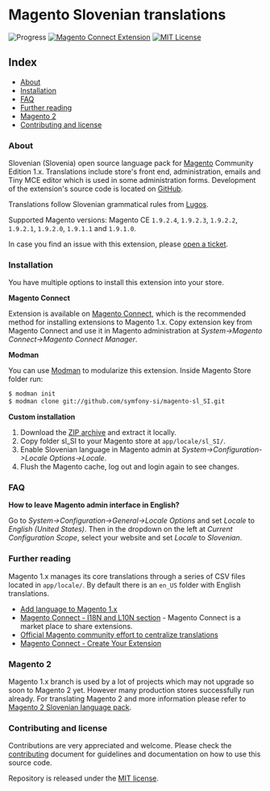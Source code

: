 # Magento Slovenian translations

![Progress](http://progressed.io/bar/100?title=completed)
[![Magento Connect Extension](https://img.shields.io/badge/Magento-Connnect-bc6538.svg)](https://www.magentocommerce.com/magento-connect/)
[![MIT License](https://img.shields.io/badge/license-MIT-blue.svg)](LICENSE)

## Index

* [About](#about)
* [Installation](#installation)
* [FAQ](#faq)
* [Further reading](#further-reading)
* [Magento 2](#magento-2)
* [Contributing and license](#contributing-and-license)

### About

Slovenian (Slovenia) open source language pack for [Magento](https://magento.com/) Community
Edition 1.x. Translations include store's front end, administration, emails and
Tiny MCE editor which is used in some administration forms. Development of the
extension's source code is located on [GitHub](https://github.com/symfony-si/magento-sl_SI).

Translations follow Slovenian grammatical rules from [Lugos](https://wiki.lugos.si/slovenjenje:pravila).

Supported Magento versions: Magento CE `1.9.2.4`, `1.9.2.3`, `1.9.2.2`, `1.9.2.1`,
`1.9.2.0`, `1.9.1.1` and `1.9.1.0`.

In case you find an issue with this extension, please
[open a ticket](https://github.com/symfony-si/magento-sl_SI/issues).

### Installation

You have multiple options to install this extension into your store.

**Magento Connect**

Extension is available on [Magento Connect](https://www.magentocommerce.com/magento-connect/),
which is the recommended method for installing extensions to Magento 1.x. Copy
extension key from Magento Connect and use it in Magento administration at
*System->Magento Connect->Magento Connect Manager*.

**Modman**

You can use [Modman](https://github.com/colinmollenhour/modman) to modularize this
extension. Inside Magento Store folder run:

```bash
$ modman init
$ modman clone git://github.com/symfony-si/magento-sl_SI.git
```

**Custom installation**

1. Download the [ZIP archive](https://github.com/symfony-si/magento-sl_SI/archive/master.zip)
and extract it locally.
2. Copy folder sl_SI to your Magento store at `app/locale/sl_SI/`.
3. Enable Slovenian language in Magento admin at *System->Configuration->Locale Options->Locale*.
4. Flush the Magento cache, log out and login again to see changes.

### FAQ

**How to leave Magento admin interface in English?**

Go to *System->Configuration->General->Locale Options* and set *Locale* to
*English (United States)*. Then in the dropdown on the left at
*Current Configuration Scope*, select your website and set *Locale* to *Slovenian*.

### Further reading

Magento 1.x manages its core translations through a series of CSV files located
in `app/locale/`. By default there is an `en_US` folder with English translations.

* [Add language to Magento 1.x](http://merch.docs.magento.com/ce/user_guide/store-operations/language-add.html)
* [Magento Connect - I18N and L10N section](https://www.magentocommerce.com/magento-connect/customer-experience/internationalization-localization.html) - Magento Connect is a market place to share extensions.
* [Official Magento community effort to centralize translations](https://crowdin.com/project/magento-1)
* [Magento Connect - Create Your Extension](https://www.magentocommerce.com/magento-connect/create_your_extension/)

### Magento 2

Magento 1.x branch is used by a lot of projects which may not upgrade so soon to
Magento 2 yet. However many production stores successfully run already. For
translating Magento 2 and more information please refer to
[Magento 2 Slovenian language pack](https://github.com/symfony-si/magento2-sl_si).

### Contributing and license

Contributions are very appreciated and welcome. Please check the
[contributing](https://github.com/symfony-si/magento-sl_SI/blob/master/CONTRIBUTING.md)
document for guidelines and documentation on how to use this source code.

Repository is released under the [MIT license](https://github.com/symfony-si/magento-sl_SI/blob/master/LICENSE).
